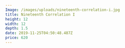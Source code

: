```yaml
---
Image: /images/uploads/nineteenth-correlation-i.jpg
title: Nineteenth Correlation I
height: 12
width: 12
depth: 1.5
date: 2019-11-25T04:50:48.487Z
price: 620
---
```



